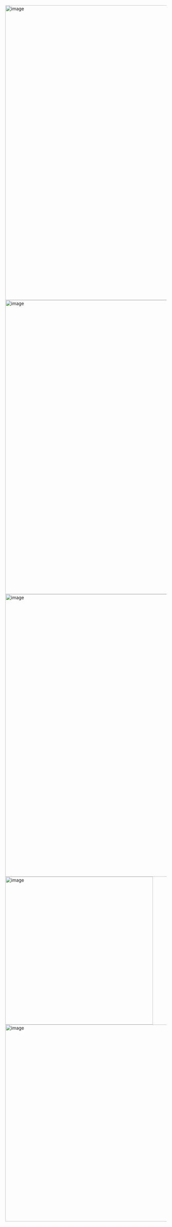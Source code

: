 <img width="919" alt="image" src="https://github.com/user-attachments/assets/11781c41-65f6-45c0-a6ae-1ecbdde85bf5" />
<img width="917" alt="image" src="https://github.com/user-attachments/assets/a73e8a29-4e2b-4cb8-8182-4c8461b09b4b" />
<img width="881" alt="image" src="https://github.com/user-attachments/assets/c828eae8-35c9-4af9-a2e0-9af82755f488" />
<img width="461" alt="image" src="https://github.com/user-attachments/assets/c83acd3b-9900-445b-b139-7f714b8c2d1e" /> <img width="614" alt="image" src="https://github.com/user-attachments/assets/f4b74771-c40e-4efd-b289-ace16955ac08" />

